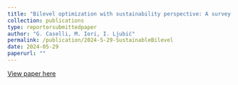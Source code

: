 ```yaml
---
title: "Bilevel optimization with sustainability perspective: A survey on applications"
collection: publications
type: reportorsubmittedpaper
author: "G. Caselli, M. Iori, I. Ljubić"
permalink: /publication/2024-5-29-SustainableBilevel
date: 2024-05-29
paperurl: ""
---
```


[View paper here]()
